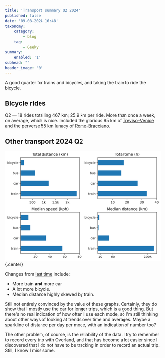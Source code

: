 ```yaml
---
title: 'Transport summary Q2 2024'
published: false
date: '09-08-2024 16:48'
taxonomy:
    category:
        - blog
    tag:
        - Geeky
summary:
    enabled: '1'
subhead: ""
header_image: '0'
---
```


A good quarter for trains and bicycles, and taking the train to ride the bicycle.

## Bicycle rides
Q2 — 18 rides totalling 467 km; 25.9 km per ride. More than once a week, on average, which is nice. Included the glorious 95 km of [Treviso–Venice](https://www.jeremycherfas.net/blog/brompton-world-championships-2024#:~:text=Treviso%20to%20Lido%20di%20Venezia) and the perverse 55 km lunacy of [Rome-Bracciano](https://www.jeremycherfas.net/blog/absolute-madness).

## Other transport 2024 Q2

![Figure containing four bar graphs for main modes of transport. Text contains details](transport-summary-2024-q2.svg){.center}

Changes from [last time](https://www.jeremycherfas.net/blog/transport-summary-q1-2024) include:   
* More train **and** more car
* A lot more bicycle.
* Median distance highly skewed by train.

Still not entirely convinced by the value of these graphs. Certainly, they do show that I mostly use the car for longer trips, which is a good thing. But there's no real indication of how often I use each mode, so I'm still thinking about other ways of looking at trends over time and averages. Maybe a sparkline of distance per day per mode, with an indication of number too?

The other problem, of course, is the reliability of the data. I try to remember to record every trip with Overland, and that has become a lot easier since I discovered that I do not have to be tracking in order to record an actual trip. Still, I know I miss some.

